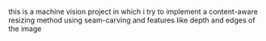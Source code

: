 this is a machine vision project in which i try to implement a content-aware resizing method using seam-carving and features like depth and edges of the image

